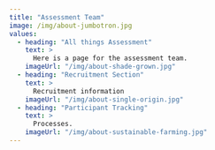 ```yaml
---
title: "Assessment Team"
image: /img/about-jumbotron.jpg
values:
  - heading: "All things Assessment"
    text: >
      Here is a page for the assessment team. 
    imageUrl: "/img/about-shade-grown.jpg"
  - heading: "Recruitment Section"
    text: >
      Recruitment information
    imageUrl: "/img/about-single-origin.jpg"
  - heading: "Participant Tracking"
    text: >
      Processes.
    imageUrl: "/img/about-sustainable-farming.jpg"
---
```

